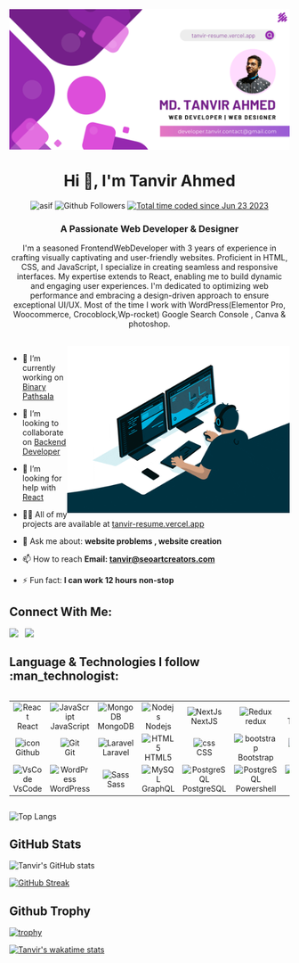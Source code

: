 <a href="https://www.linkedin.com/in/webdevtanvir" target="_blank" rel="noreferrer">
    <img src="github-profile.png" align="center" alt="banner" />
</a>

<h1 align="center">Hi 👋, I'm Tanvir Ahmed</h1>
<p align="center">
<img src="https://komarev.com/ghpvc/?username=webdevtanvir&label=Profile%20views&color=0e75b6&style=flat" alt="asif" /> <img src="https://img.shields.io/github/followers/webdevtanvir?label=%20Followers&style=social" alt="Github Followers"> <a href="https://wakatime.com/@4c3b2983-750a-41d6-87f7-19c74c2b7b8e"><img src="https://wakatime.com/badge/user/4c3b2983-750a-41d6-87f7-19c74c2b7b8e.svg" alt="Total time coded since Jun 23 2023" /></a> 
</p>

<h3 align="center">A Passionate Web Developer & Designer</h3>
<p align='center'>I'm a seasoned FrontendWebDeveloper with 3 years of experience in crafting visually captivating and user-friendly websites.
Proficient in HTML, CSS, and JavaScript, I specialize in creating seamless and responsive interfaces. My expertise extends to React,
enabling me to build dynamic and engaging user experiences. I'm dedicated to optimizing web performance and embracing a design-driven approach to ensure exceptional UI/UX.
 Most of the time I work with WordPress(Elementor Pro, Woocommerce, Crocoblock,Wp-rocket) Google Search Console , Canva & photoshop.</p>

<br />

<img align="right" alt="Coding" width="400" src="tanvir-coding.gif">

- 🔭 I’m currently working on [Binary Pathsala](https://www.binarypathsala.com)

- 👯 I’m looking to collaborate on [Backend Developer](https://www.linkedin.com/in/webdevtanvir)

- 🤝 I’m looking for help with [React](https://www.reactjs.com)

- 👨‍💻 All of my projects are available at [tanvir-resume.vercel.app](tanvir-resume.vercel.app)

- 💬 Ask me about: **website problems , website creation**

- 📫 How to reach **Email: tanvir@seoartcreators.com**

- ⚡ Fun fact: **I can work 12 hours non-stop**



## Connect With Me:
<a target="_blank" href="mailto:tanvir@seoartcreators.com"><img src="https://user-images.githubusercontent.com/64092765/178427267-133abe7d-d825-4569-adab-3a4816fdcd99.png" style="width: 30px" /></a> &nbsp;
<a target="_blank" href="https://www.linkedin.com/in/webdevtanvir"><img src="https://cdn.jsdelivr.net/gh/devicons/devicon/icons/linkedin/linkedin-original.svg" style="width: 30px" /></a>


<h2>Language & Technologies I follow :man_technologist:</h2>
<div style="display: flex; align-items: flex-start; align: center">
<table align="center">
  <tr>
    <td align="center" width="96">
        <img src="https://techstack-generator.vercel.app/react-icon.svg" alt="React" width="48" hebight="48" /><br>React
    </td>
     </td>
              <td align="center" width="96">
        <img src="https://skillicons.dev/icons?i=js" width="48" height="48" alt="JavaScript" />
      <br>JavaScript
    </td>
     <td align="center" width="96">
        <img src="https://skillicons.dev/icons?i=mongodb" width="48" height="48" alt="MongoDB" />
      <br>MongoDB
    </td>
        <td align="center" width="96">
        <img src="https://skillicons.dev/icons?i=nodejs" width="48" height="48" alt="Nodejs" />
      <br>Nodejs
      </td>
    <td align="center" width="96">
        <img src="https://skillicons.dev/icons?i=nextjs" width="48" height="48" alt="NextJs" />
      <br>NextJS
    </td>
     <td align="center" width="96">
        <img src="https://techstack-generator.vercel.app/redux-icon.svg" alt="Redux" width="65" height="65" />
      <br>redux
    </td>
         <td align="center" width="96">
        <img src="https://skillicons.dev/icons?i=ts" width="48" height="48" alt="Sass" /><br>TypeScript
    </td>
     <td align="center"  width="96">
        <img src="https://skillicons.dev/icons?i=express" width="48" height="48" alt="Laravel" />
      <br>Express
    </td>
     <td align="center" width="96">
        <img src="https://techstack-generator.vercel.app/mysql-icon.svg" alt="icon" width="65" height="65" />
      <br>MySQL
    </td>
<!--     <td align="center" width="96">
        <img src="https://techstack-generator.vercel.app/aws-icon.svg" alt="icon" width="65" height="65" />
      <br>AWS
    </td> -->
  </tr>
  <tr>
    <td align="center" width="96">
        <img src="https://techstack-generator.vercel.app/github-icon.svg" alt="icon" width="65" height="65" />
      <br>Github
    </td>
    <td align="center" width="96"> 
        <img src="https://user-images.githubusercontent.com/25181517/192108372-f71d70ac-7ae6-4c0d-8395-51d8870c2ef0.png" width="48" height="48" alt="Git" />
      <br>Git
    </td>
    <td align="center"  width="96">
        <img src="https://skillicons.dev/icons?i=laravel" width="48" height="48" alt="Laravel" />
      <br>Laravel
    </td>
    <td align="center"  width="96">
        <img src="https://skillicons.dev/icons?i=html" width="48" height="48" alt="HTML5" />
      <br>HTML5
    </td>
    <td align="center" width="96">
        <img src="https://skillicons.dev/icons?i=css" width="48" height="48" alt="css" />
      <br>CSS
    </td>
    <td align="center"  width="96">
        <img src="https://skillicons.dev/icons?i=bootstrap" width="48" height="48" alt="bootstrap" />
      <br>Bootstrap
    </td>
    <td align="center" width="96">
        <img src="https://skillicons.dev/icons?i=tailwind" width="48" height="48" alt="tailwind" />
      <br>Tailwind
    </td>
    <td align="center" width="96">
        <img src="https://skillicons.dev/icons?i=ps" width="48" height="48" alt="jQuery" />
      <br>PS
    </td>
     <td align="center" width="96">
        <img src="https://skillicons.dev/icons?i=postman" width="48" height="48" alt="jQuery" />
      <br>Postman
    </td>
<!--    <td align="center" width="96">
        <img src="https://techstack-generator.vercel.app/prettier-icon.svg" alt="icon" width="65" height="65" />
      <br>Prettier -->
  </tr>
 <tr>
    </td>
            <td align="center" width="96">
        <img src="https://skillicons.dev/icons?i=vscode" width="48" height="48" alt="VsCode" />
      <br>VsCode
    </td>
              <td align="center" width="96">
        <img src="https://skillicons.dev/icons?i=wordpress" width="48" height="48" alt="WordPress" />
      <br>WordPress
              <td align="center" width="96">
        <img src="https://skillicons.dev/icons?i=sass" width="48" height="48" alt="Sass" />
      <br>Sass
    </td>
              <td align="center" width="96">
        <img src="https://skillicons.dev/icons?i=graphql" width="48" height="48" alt="MySQL" />
      <br>GraphQL
    </td>
    <td align="center" width="96">
        <img src="https://skillicons.dev/icons?i=postgres" width="48" height="48" alt="PostgreSQL" />
      <br>PostgreSQL
    </td>
  <td align="center" width="96">
        <img src="https://skillicons.dev/icons?i=powershell" width="48" height="48" alt="PostgreSQL" />
      <br>Powershell
    </td>
  <td align="center" width="96">
        <img src="https://skillicons.dev/icons?i=nginx" width="48" height="48" alt="PostgreSQL" />
      <br>Nginx
    </td>
<!--   <td align="center" width="96">
        <img src="https://skillicons.dev/icons?i=materialui" width="48" height="48" alt="materialUI" />
      <br>Material UI
    </td> -->
   <td align="center" width="96">
        <img src="https://skillicons.dev/icons?i=firebase" width="48" height="48" alt="Sass" />
      <br>Firebase
    </td>
   <td align="center"  width="96">
        <img src="https://skillicons.dev/icons?i=docker" width="48" height="48" alt="docker" />
      <br>Docker
    </td>
 </tr>
</table>
<br>
</div>

![Top Langs](https://github-readme-stats.vercel.app/api/top-langs/?username=webdevtanvir\&layout=compact\&bg_color=30,e96443,904e95\&title_color=fff\&text_color=fff&hide_border=true)

## GitHub Stats

![Tanvir's GitHub stats](https://github-readme-stats.vercel.app/api?username=webdevtanvir\&bg_color=30,e96443,904e95\&title_color=fff\&text_color=fff&hide_border=true)

[![GitHub Streak](https://github-readme-streak-stats.herokuapp.com?user=webdevtanvir&theme=highcontrast&hide_border=true&border_radius=5&date_format=M%20j%5B%2C%20Y%5D&card_width=450&background=30%2CE96443%2C904E95)](https://git.io/streak-stats)

## Github Trophy

[![trophy](https://github-profile-trophy.vercel.app/?username=webdevtanvir\&bg_color=30,e96443,904e95\&title_color=fff)](https://github.com/ryo-ma/github-profile-trophy)

<p align="center"><a target="_blank" rel="noreferrer" href="https://github-readme-stats.vercel.app/api/wakatime?username=webdevtanvir%22%3E" <img src="https://github-readme-stats.vercel.app/api/wakatime?username=webdevtanvir" alt="Total time coded since Jul 07 2023" /></a></p>

[![Tanvir's wakatime stats](https://github-readme-stats.vercel.app/api/wakatime?username=asif064)](https://github.com/webdevtanvir/github-readme-stats)
